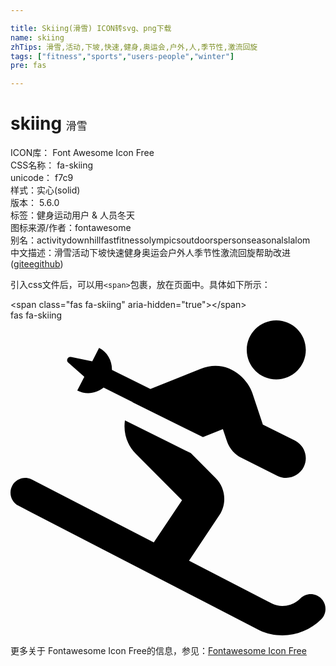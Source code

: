 ```yaml
---

title: Skiing(滑雪) ICON转svg、png下载
name: skiing
zhTips: 滑雪,活动,下坡,快速,健身,奥运会,户外,人,季节性,激流回旋
tags: ["fitness","sports","users-people","winter"]
pre: fas

---
```


# skiing  <small style="font-size: 60%;font-weight: 100">滑雪</small>


<div class="detail-page">
<p>
<span>
ICON库：
<span class="badge-secondary badge">Font Awesome Icon Free</span> 
</span>
<br/>
<span>
CSS名称：
<span class="badge-secondary badge">fa-skiing</span> 
</span>
<br/>
<span>
unicode：
<span class="badge-secondary badge">f7c9</span> 
<copy-btn content='f7c9' btn-title=""></copy-btn>
<copy-btn :content='String.fromCodePoint(parseInt("f7c9", 16))' btn-title="复制U"></copy-btn>
</span><br/><span>样式：<span class="badge-light badge">实心(solid)</span></span>
<br/>
<span>
版本：
<span class="badge-secondary badge">5.6.0</span> 
</span><br/><span>标签：<span class="badge-light badge"><router-link to="/tags/fitness.html">健身</router-link></span><span class="badge-light badge"><router-link to="/tags/sports.html">运动</router-link></span><span class="badge-light badge"><router-link to="/tags/users-people.html">用户 & 人员</router-link></span><span class="badge-light badge"><router-link to="/tags/winter.html">冬天</router-link></span></span>
<br/>
<span>图标来源/作者：<span class="badge-light badge">fontawesome</span></span> 
<br/>
<span>别名：<span class="badge-light badge">activity</span><span class="badge-light badge">downhill</span><span class="badge-light badge">fast</span><span class="badge-light badge">fitness</span><span class="badge-light badge">olympics</span><span class="badge-light badge">outdoors</span><span class="badge-light badge">person</span><span class="badge-light badge">seasonal</span><span class="badge-light badge">slalom</span></span><br/><span class="zh-detail">中文描述：<span class="badge-primary badge">滑雪</span><span class="badge-primary badge">活动</span><span class="badge-primary badge">下坡</span><span class="badge-primary badge">快速</span><span class="badge-primary badge">健身</span><span class="badge-primary badge">奥运会</span><span class="badge-primary badge">户外</span><span class="badge-primary badge">人</span><span class="badge-primary badge">季节性</span><span class="badge-primary badge">激流回旋</span><span class="help-link"><span>帮助改进</span>(<a href="https://gitee.com/liuwave/icon-helper/edit/master/json/fontawesome/solid/skiing.json" target="_blank" rel="noopener noreferrer">gitee</a><a href="https://github.com/liuwave/icon-helper/edit/master/json/fontawesome/solid/skiing.json" target="_blank" rel="noopener noreferrer">github</a></span>)</span><br/>
</p>
</div>
<div class="alert alert-dark">
  <i class="fas fa-skiing fa-xs"></i>
  <i class="fas fa-skiing fa-sm"></i>
  <i class="fas fa-skiing fa-lg"></i>
  <i class="fas fa-skiing fa-2x"></i>
  <i class="fas fa-skiing fa-3x"></i>
  <i class="fas fa-skiing fa-5x"></i>
  <i class="fas fa-skiing fa-7x"></i>
</div>
<div>
  <p>引入css文件后，可以用<code>&lt;span&gt;</code>包裹，放在页面中。具体如下所示：    
  </p>
  <div class="alert alert-primary" style="font-size: 14px">
    &lt;span class="fas fa-skiing" aria-hidden="true"&gt;&lt;/span&gt;
    <copy-btn content='<span class="fas fa-skiing" aria-hidden="true"></span>'></copy-btn>
  </div>
  <div class="alert alert-secondary">
    <i class="fas fa-skiing"
    style="font-size: 24px"
    aria-hidden="true"></i> fas fa-skiing
    <copy-btn content="fas fa-skiing" btn-title="复制图标名称"></copy-btn>
  </div>
</div>
<div id="svg" class="svg-wrap">
<svg xmlns="http://www.w3.org/2000/svg" viewBox="0 0 512 512"><path d="M432 96c26.5 0 48-21.5 48-48S458.5 0 432 0s-48 21.5-48 48 21.5 48 48 48zm73 356.1c-9.4-9.4-24.6-9.4-33.9 0-12.1 12.1-30.5 15.4-45.1 8.7l-135.8-70.2 49.2-73.8c12.7-19 10.2-44.5-6-60.6L293 215.7l-107-53.1c-2.9 19.9 3.4 40 17.7 54.4l75.1 75.2-45.9 68.8L35 258.7c-11.7-6-26.2-1.5-32.3 10.3-6.1 11.8-1.5 26.3 10.3 32.3l391.9 202.5c11.9 5.5 24.5 8.1 37.1 8.1 23.2 0 46-9 63-26 9.3-9.3 9.3-24.5 0-33.8zM120 91.6l-11.5 22.5c14.4 7.3 31.2 4.9 42.8-4.8l47.2 23.4c-.1.1-.1.2-.2.3l114.5 56.8 32.4-13 6.4 19.1c4 12.1 12.6 22 24 27.7l58.1 29c15.9 7.9 35 1.5 42.9-14.3 7.9-15.8 1.5-35-14.3-42.9l-52.1-26.1-17.1-51.2c-8.1-24.2-40.9-56.6-84.5-39.2l-81.2 32.5-62.5-31c.3-14.5-7.2-28.6-20.9-35.6l-11.1 21.7h-.2l-34.4-7c-1.8-.4-3.7.2-5 1.7-1.9 2.2-1.7 5.5.5 7.4l26.2 23z"/></svg>
</div>
<detail full-name='fa-skiing'></detail>
    
<div><p>更多关于  Fontawesome Icon Free的信息，参见：<a target="_blank" href="https://iconhelper.cn/fontawesome.html">Fontawesome Icon Free</a>
</p></div>
